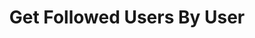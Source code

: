 ---
title: Get Followed Users By User
excerpt: |-
  List of users whom are followed by a user.

  Required scopes:
  + **read**
api:
  file: lolzteam-public-api-forum.json
  operationId: Users.Followings
deprecated: false
hidden: false
metadata:
  title: ''
  description: ''
  robots: index
next:
  description: ''
---